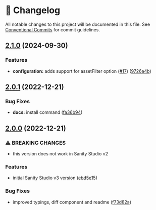 <!-- markdownlint-disable --><!-- textlint-disable -->

# 📓 Changelog

All notable changes to this project will be documented in this file. See
[Conventional Commits](https://conventionalcommits.org) for commit guidelines.

## [2.1.0](https://github.com/sanity-io/sanity-plugin-bynder-input/compare/v2.0.1...v2.1.0) (2024-09-30)

### Features

- **configuration:** adds support for assetFilter option ([#17](https://github.com/sanity-io/sanity-plugin-bynder-input/issues/17)) ([9726a4b](https://github.com/sanity-io/sanity-plugin-bynder-input/commit/9726a4b6e844588b19ba82aefd8f0437e2e618d9))

## [2.0.1](https://github.com/sanity-io/sanity-plugin-bynder-input/compare/v2.0.0...v2.0.1) (2022-12-21)

### Bug Fixes

- **docs:** install command ([fa36b94](https://github.com/sanity-io/sanity-plugin-bynder-input/commit/fa36b94c2b136db64acb0162674c92bffb054063))

## [2.0.0](https://github.com/sanity-io/sanity-plugin-bynder-input/compare/v1.4.0...v2.0.0) (2022-12-21)

### ⚠ BREAKING CHANGES

- this version does not work in Sanity Studio v2

### Features

- initial Sanity Studio v3 version ([ebd5e15](https://github.com/sanity-io/sanity-plugin-bynder-input/commit/ebd5e150a4a5b2bcd2f63a1e5e001e7ab3f41788))

### Bug Fixes

- improved typings, diff component and readme ([f73d82a](https://github.com/sanity-io/sanity-plugin-bynder-input/commit/f73d82ab43b18d5503bba8c0ae24cef39d129005))
